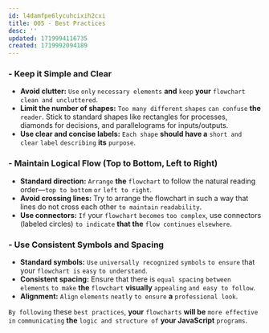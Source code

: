 ```yaml
---
id: l4damfpe6lycuhcixih2cxi
title: 005 - Best Practices
desc: ''
updated: 1719994116735
created: 1719992094189
---
```


### - Keep it Simple and Clear
- **Avoid clutter:** `Use` `only` `necessary elements` **and** `keep` **your** `flowchart` `clean and uncluttered`.
- **Limit the number of shapes:** `Too many different` `shapes` `can confuse` **the** `reader`. Stick to standard shapes like rectangles for processes, diamonds for decisions, and parallelograms for inputs/outputs.
- **Use clear and concise labels:** `Each shape` **should have a** `short and clear` `label` `describing` **its** `purpose`.

### - Maintain Logical Flow (Top to Bottom, Left to Right)
- **Standard direction:** `Arrange` **the** `flowchart` to follow the natural reading order—`top to bottom` `or` `left to right`.
- **Avoid crossing lines:** Try to arrange the flowchart in such a way that lines do not cross each other `to maintain` `readability`.
- **Use connectors:** `If` your `flowchart` `becomes` `too complex`, use connectors (labeled circles) `to indicate` **that the** `flow continues` `elsewhere`.

### - Use Consistent Symbols and Spacing
- **Standard symbols:** `Use` `universally recognized` `symbols` `to ensure` that your `flowchart is` `easy` `to understand`.
- **Consistent spacing:** Ensure that there is `equal spacing` `between elements` `to make` **the** `flowchart` **visually** `appealing` `and easy to follow`.
- **Alignment:** `Align` `elements` `neatly` `to ensure` **a** `professional look`.

`By following` these `best practices`, **your** `flowcharts` **will be** `more effective in` `communicating` **the** `logic and structure of` **your JavaScript** `programs`.
